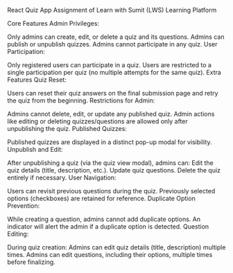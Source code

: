 React Quiz App
Assignment of Learn with Sumit (LWS) Learning Platform

Core Features
Admin Privileges:

Only admins can create, edit, or delete a quiz and its questions.
Admins can publish or unpublish quizzes.
Admins cannot participate in any quiz.
User Participation:

Only registered users can participate in a quiz.
Users are restricted to a single participation per quiz (no multiple attempts for the same quiz).
Extra Features
Quiz Reset:

Users can reset their quiz answers on the final submission page and retry the quiz from the beginning.
Restrictions for Admin:

Admins cannot delete, edit, or update any published quiz.
Admin actions like editing or deleting quizzes/questions are allowed only after unpublishing the quiz.
Published Quizzes:

Published quizzes are displayed in a distinct pop-up modal for visibility.
Unpublish and Edit:

After unpublishing a quiz (via the quiz view modal), admins can:
Edit the quiz details (title, description, etc.).
Update quiz questions.
Delete the quiz entirely if necessary.
User Navigation:

Users can revisit previous questions during the quiz.
Previously selected options (checkboxes) are retained for reference.
Duplicate Option Prevention:

While creating a question, admins cannot add duplicate options.
An indicator will alert the admin if a duplicate option is detected.
Question Editing:

During quiz creation:
Admins can edit quiz details (title, description) multiple times.
Admins can edit questions, including their options, multiple times before finalizing.
